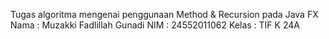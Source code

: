 Tugas algoritma mengenai penggunaan Method & Recursion pada Java FX
Nama    : Muzakki Fadlillah Gunadi
NIM     : 24552011062
Kelas   : TIF K 24A
